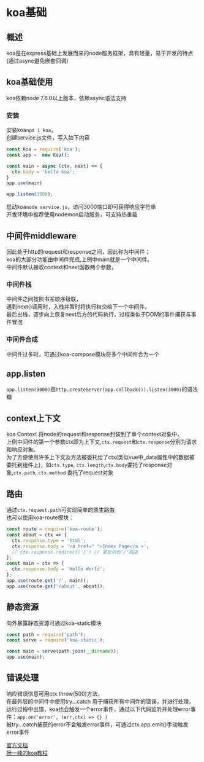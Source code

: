 # koa基础

## 概述

koa是在express基础上发展而来的node服务框架，具有轻量，易于开发的特点(通过async避免嵌套回调)

## koa基础使用

koa依赖node 7.6.0以上版本，依赖async语法支持

### 安装

安装koa`npm i koa`，  
创建service.js文件，写入如下内容  

```js
const Koa = require('koa');
const app =  new Koa();

const main = async (ctx, next) => {
  ctx.body = 'hello koa';
}
app.use(main)

app.listen(3000);
```

启动koa`node service.js`，访问3000端口即可获得响应字符串  
开发环境中推荐使用nodemon启动服务，可支持热重载

## 中间件middleware

因此处于http的request和response之间，因此称为中间件；  
koa的大部分功能由中间件完成,上例中main就是一个中间件。  
中间件默认接收context和next函数两个参数，

### 中间件栈

中间件之间按照书写顺序级联，  
遇到next()调用时，入栈并暂时将执行权交给下一个中间件，  
最后出栈，逐步向上恢复next后方的代码执行，过程类似于DOM的事件捕获与事件冒泡

### 中间件合成

中间件过多时，可通过koa-compose模块将多个中间件合为一个

## app.listen

`app.listen(3000)`是`http.createServer(app.callback()).listen(3000)`的语法糖

## context上下文

koa Context 将node的request和response封装到了单个context对象中，  
上例中间件的第一个参数ctx即为上下文,`ctx.request`和`ctx.response`分别为请求和响应对象。  
为了方便使用许多上下文及方法被委托给了ctx(类似vue中_data属性中的数据被委托到组件上)，如`ctx.type`, `ctx.length`,`ctx.body`委托了response对象,`ctx.path`, `ctx.method` 委托了request对象

## 路由

通过`ctx.request.path`可实现简单的原生路由  
也可以使用koa-route模块：

```js
const route = require('koa-route');
const about = ctx => {
  ctx.response.type = 'html';
  ctx.response.body = '<a href=" ">Index Page</a >';
  // ctx.response.redirect('/') // 重定向到'/'路由
};
const main = ctx => {
  ctx.response.body = 'Hello World';
};
app.use(route.get('/', main));
app.use(route.get('/about', about));
```

## 静态资源

向外暴露静态资源可通过koa-static模块

```js
const path = require('path');
const serve = require('koa-static');

const main = serve(path.join(__dirname));
app.use(main);
```

## 错误处理

响应错误信息可用ctx.throw(500)方法，  
在最外层的中间件中使用try...catch 用于捕获所有中间件的错误，并进行处理，  
运行过程中出错，koa也会触发一个error事件，通过以下代码监听并处理error事件：`app.on('error', (err,ctx) => {} )`  
被try...catch捕获的error不会触发error事件，可通过ctx.app.emit()手动触发error事件

[官方文档](http://koajs.cn/#)  
[阮一峰的koa教程](http://www.ruanyifeng.com/blog/2017/08/koa.html)
